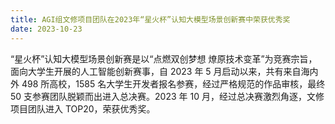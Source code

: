 ```yaml
---
title: AGI组文修项目团队在2023年“星火杯”认知大模型场景创新赛中荣获优秀奖
date: 2023-10-23
---
```


“星火杯”认知大模型场景创新赛是以“点燃双创梦想 燎原技术变革”为竞赛宗旨，面向大学生开展的人工智能创新赛事，自 2023 年 5 月启动以来，共有来自海内外 498 所高校，1585 名大学生开发者报名参赛，经过严格规范的作品审核，最终 50 支参赛团队脱颖而出进入总决赛。2023 年 10 月，经过总决赛激烈角逐，文修项目团队进入 TOP20，荣获优秀奖。

<!--more-->

